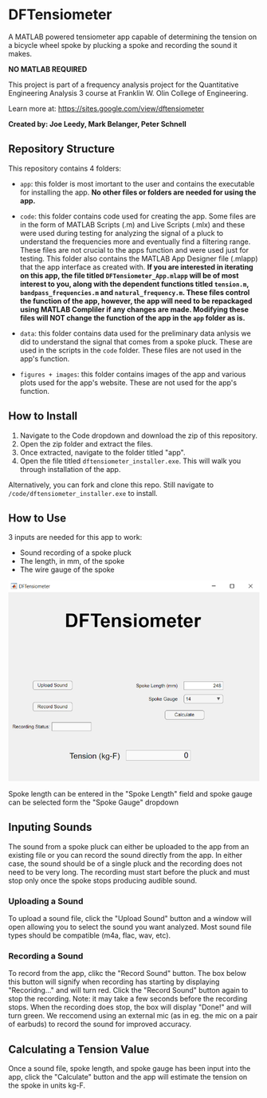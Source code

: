 # DFTensiometer
A MATLAB powered tensiometer app capable of determining the tension on a bicycle wheel spoke by plucking a spoke and recording the sound it makes.

**NO MATLAB REQUIRED**

This project is part of a frequency analysis project for the Quantitative Engineering Analysis 3 course at Franklin W. Olin College of Engineering.

Learn more at: https://sites.google.com/view/dftensiometer

**Created by: Joe Leedy, Mark Belanger, Peter Schnell**

## Repository Structure
This repository contains 4 folders:
* `app`: this folder is most imortant to the user and contains the executable for installing the app. **No other files or folders are needed for using the app.**

* `code`: this folder contains code used for creating the app. Some files are in the form of MATLAB Scripts (.m) and Live Scripts (.mlx) and these were used during testing for analyzing the signal of a pluck to understand the frequencies more and eventually find a filtering range. These files are not crucial to the apps function and were used just for testing. This folder also contains the MATLAB App Designer file (.mlapp) that the app interface as created with. **If you are interested in iterating on this app, the file titled `DFTensiometer_App.mlapp` will be of most interest to you, along with the dependent functions titled `tension.m`, `bandpass_frequencies.m` and `natural_frequency.m`. These files control the function of the app, however, the app will need to be repackaged using MATLAB Compliler if any changes are made. Modifying these files will NOT change the function of the app in the `app` folder as is.**

* `data`: this folder contains data used for the preliminary data anlysis we did to understand the signal that comes from a spoke pluck. These are used in the scripts in the `code` folder. These files are not used in the app's function.

* `figures + images`: this folder contains images of the app and various plots used for the app's website. These are not used for the app's function.

## How to Install
1. Navigate to the Code dropdown and download the zip of this repository.
2. Open the zip folder and extract the files.
3. Once extracted, navigate to the folder titled "app".
4. Open the file titled `dftensiometer_installer.exe`. This will walk you through installation of the app.

Alternatively, you can fork and clone this repo. Still navigate to `/code/dftensiometer_installer.exe` to install.

## How to Use
3 inputs are needed for this app to work:
* Sound recording of a spoke pluck
* The length, in mm, of the spoke
* The wire gauge of the spoke

![App](<figures + images/app-updated.png>)

Spoke length can be entered in the "Spoke Length" field and spoke gauge can be selected form the "Spoke Gauge" dropdown

## Inputing Sounds
The sound from a spoke pluck can either be uploaded to the app from an existing file or you can record the sound directly from the app. In either case, the sound should be of a single pluck and the recording does not need to be very long. The recording must start before the pluck and must stop only once the spoke stops producing audible sound.

### Uploading a Sound
To upload a sound file, click the "Upload Sound" button and a window will open allowing you to select the sound you want analyzed. Most sound file types should be compatible (m4a, flac, wav, etc).

### Recording a Sound
To record from the app, clikc the "Record Sound" button. The box below this button will signify when recording has starting by displaying "Recoridng..." and will turn red. Click the "Record Sound" button again to stop the recording. Note: it may take a few seconds before the recording stops. When the recording does stop, the box will display "Done!" and will turn green. We reccomend using an external mic (as in eg. the mic on a pair of earbuds) to record the sound for improved accuracy. 

## Calculating a Tension Value
Once a sound file, spoke length, and spoke gauge has been input into the app, click the "Calculate" button and the app will estimate the tension on the spoke in units kg-F.

